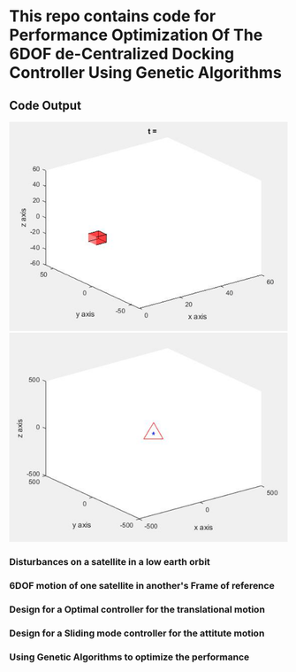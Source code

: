 # This repo contains code for Performance Optimization Of The 6DOF de-Centralized Docking Controller Using Genetic Algorithms
## Code Output 
<img src="Plots&Diagrams/AttitudeController.gif" />

<img src="Plots&Diagrams/PositionController.gif" />

### Disturbances on a satellite in a low earth orbit
### 6DOF motion of one satellite in another's Frame of reference
### Design for a Optimal controller for the translational motion
### Design for a Sliding mode controller for the attitute motion
### Using Genetic Algorithms to optimize the performance

